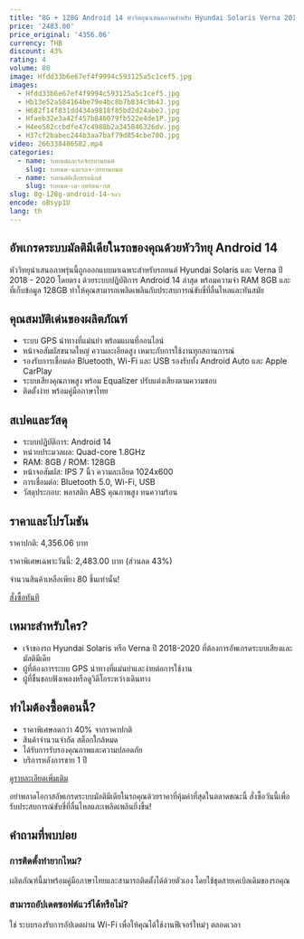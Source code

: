 ```yaml
---
title: "8G + 128G Android 14 หัววิทยุนําเสนอภาพสําหรับ Hyundai Solaris Verna 2018 - 2020 GPS Navigation Monitor"
price: '2483.00'
price_original: '4356.06'
currency: THB
discount: 43%
rating: 4
volume: 80
image: Hfdd33b6e67ef4f9994c593125a5c1cef5.jpg
images:
  - Hfdd33b6e67ef4f9994c593125a5c1cef5.jpg
  - Hb13e52a584164be79e4bc8b7b834c9b4J.jpg
  - H682f14f831dd434a9818f85bd2d24abeJ.jpg
  - Hfaeb32e3a42f457b846079fb522e4de1P.jpg
  - H4ee582ccbdfe47c4988b2a345846326dv.jpg
  - H37cf2babec244b3aa7baf79d854cbe70O.jpg
video: 266338486582.mp4
categories:
  - name: รถยนต์และรถจักรยานยนต์
    slug: รถยนต-และรถจ-กรยานยนต
  - name: รถยนต์อิเล็กทรอนิกส์
    slug: รถยนต-เล-กทรอน-กส
slug: 8g-128g-android-14-รถว
encode: oBsyp1U
lang: th
---
```


<h2>อัพเกรดระบบมัลติมีเดียในรถของคุณด้วยหัววิทยุ Android 14</h2>
หัววิทยุนําเสนอภาพรุ่นนี้ถูกออกแบบมาเฉพาะสําหรับรถยนต์ Hyundai Solaris และ Verna ปี 2018 - 2020 โดยตรง ด้วยระบบปฏิบัติการ Android 14 ล่าสุด พร้อมความจํา RAM 8GB และที่เก็บข้อมูล 128GB ทําให้คุณสามารถเพลิดเพลินกับประสบการณ์ขับขี่ที่ลื่นไหลและทันสมัย

<h2>คุณสมบัติเด่นของผลิตภัณฑ์</h2>
<ul>
<li>ระบบ GPS นําทางที่แม่นยํา พร้อมแผนที่ออนไลน์</li>
<li>หน้าจอสัมผัสขนาดใหญ่ ความละเอียดสูง เหมาะกับการใช้งานทุกสถานการณ์</li>
<li>รองรับการเชื่อมต่อ Bluetooth, Wi-Fi และ USB รองรับทั้ง Android Auto และ Apple CarPlay</li>
<li>ระบบเสียงคุณภาพสูง พร้อม Equalizer ปรับแต่งเสียงตามความชอบ</li>
<li>ติดตั้งง่าย พร้อมคู่มือภาษาไทย</li>
</ul>

<h2>สเปคและวัสดุ</h2>
<ul>
<li>ระบบปฏิบัติการ: Android 14</li>
<li>หน่วยประมวลผล: Quad-core 1.8GHz</li>
<li>RAM: 8GB / ROM: 128GB</li>
<li>หน้าจอสัมผัส: IPS 7 นิ้ว ความละเอียด 1024x600</li>
<li>การเชื่อมต่อ: Bluetooth 5.0, Wi-Fi, USB</li>
<li>วัสดุประกอบ: พลาสติก ABS คุณภาพสูง ทนความร้อน</li>
</ul>

<h2>ราคาและโปรโมชัน</h2>
<p>ราคาปกติ: 4,356.06 บาท</p>
<p>ราคาพิเศษเฉพาะวันนี้: 2,483.00 บาท (ส่วนลด 43%)</p>
<p>จํานวนสินค้าเหลือเพียง 80 ชิ้นเท่านั้น!</p>

<div class="flex justify-center my-2">
  <a href="https://buy.csgad.com/oBsyp1U" rel="nofollow sponsored" target="_blank" class="py-2 px-4 rounded-md text-white font-semibold bg-gradient-to-r from-[#f73c22] to-[#ff7b48]">สั่งซื้อทันที</a>
</div>

<h2>เหมาะสําหรับใคร?</h2>
<ul>
<li>เจ้าของรถ Hyundai Solaris หรือ Verna ปี 2018-2020 ที่ต้องการอัพเกรดระบบเสียงและมัลติมีเดีย</li>
<li>ผู้ที่ต้องการระบบ GPS นําทางที่แม่นยําและง่ายต่อการใช้งาน</li>
<li>ผู้ที่ชื่นชอบฟังเพลงหรือดูวิดีโอระหว่างเดินทาง</li>
</ul>

<h2>ทําไมต้องซื้อตอนนี้?</h2>
<ul>
<li>ราคาพิเศษลดกว่า 40% จากราคาปกติ</li>
<li>สินค้าจํานวนจํากัด สต็อกใกล้หมด</li>
<li>ได้รับการรับรองคุณภาพและความปลอดภัย</li>
<li>บริการหลังการขาย 1 ปี</li>
</ul>

<div class="flex justify-center my-2">
  <a href="https://buy.csgad.com/oBsyp1U" rel="nofollow sponsored" target="_blank" class="py-2 px-4 rounded-md text-white font-semibold bg-gradient-to-r from-[#f73c22] to-[#ff7b48]">ดูรายละเอียดเพิ่มเติม</a>
</div>

<p>อย่าพลาดโอกาสอัพเกรดระบบมัลติมีเดียในรถคุณด้วยราคาที่คุ้มค่าที่สุดในตลาดขณะนี้ สั่งซื้อวันนี้เพื่อรับประสบการณ์ขับขี่ที่ลื่นไหลและเพลิดเพลินยิ่งขึ้น!</p>

<h2>คําถามที่พบบ่อย</h2>
<h3>การติดตั้งทํายากไหม?</h3>
<p>ผลิตภัณฑ์นี้มาพร้อมคู่มือภาษาไทยและสามารถติดตั้งได้ด้วยตัวเอง โดยใช้ชุดสายเคเบิลเดิมของรถคุณ</p>

<h3>สามารถอัปเดตซอฟต์แวร์ได้หรือไม่?</h3>
<p>ใช่ ระบบรองรับการอัปเดตผ่าน Wi-Fi เพื่อให้คุณได้ใช้งานฟีเจอร์ใหม่ๆ ตลอดเวลา</p>